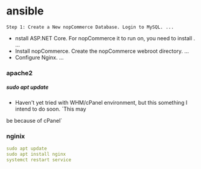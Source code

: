 # ansible
`Step 1: Create a New nopCommerce Database. Login to MySQL. ...`
 * nstall ASP.NET Core. For nopCommerce it to run on, you need to install . ...
 * Install nopCommerce. Create the nopCommerce webroot directory. ...
 * Configure Nginx. ...

### apache2

##### sudo apt update
  * Haven't yet tried with WHM/cPanel environment, but this something I intend to do soon. `This may 
  
   be because of cPanel`

### nginix
```yml
sudo apt update
sudo apt install nginx
systemct restart service

```
